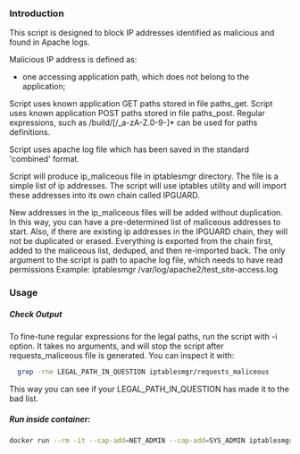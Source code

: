 ### Introduction
This script is designed to block IP addresses identified as malicious and found in Apache logs.

Malicious IP address is defined as:
  - one accessing application path, which does not belong to the application;

Script uses known application GET paths stored in file paths_get.
Script uses known application POST paths stored in file paths_post.
Regular expressions, such as /build/[/_a-zA-Z.0-9-]* can be used for paths definitions.

Script uses apache log file which has been saved in the standard 'combined' format.

Script will produce ip_maliceous file in iptablesmgr directory. The file is a simple list of ip addresses. The script
  will use iptables utility and will import these addresses into its own chain called IPGUARD.

New addresses in the ip_maliceous files will be added without duplication. In this way, you can have a pre-determined
  list of maliceous addresses to start. Also, if there are existing ip addresses in the IPGUARD chain, they will not be
  duplicated or erased. Everything is exported from the chain first, added to the maliceous list, deduped, and then
  re-imported back.
The only argument to the script is path to apache log file, which needs to have read permissions
Example:
iptablesmgr /var/log/apache2/test_site-access.log


### Usage
##### Check Output 
To fine-tune regular expressions for the legal paths, run the script with -i option. It takes no arguments, and
will stop the script after requests_maliceous file is generated. You can inspect it with:
```bash
  grep -rne LEGAL_PATH_IN_QUESTION iptablesmgr/requests_maliceous
```
This way you can see if your LEGAL_PATH_IN_QUESTION has made it to the bad list.

##### Run inside container:
```bash
docker run --rm -it --cap-add=NET_ADMIN --cap-add=SYS_ADMIN iptablesmgr:latest
```

